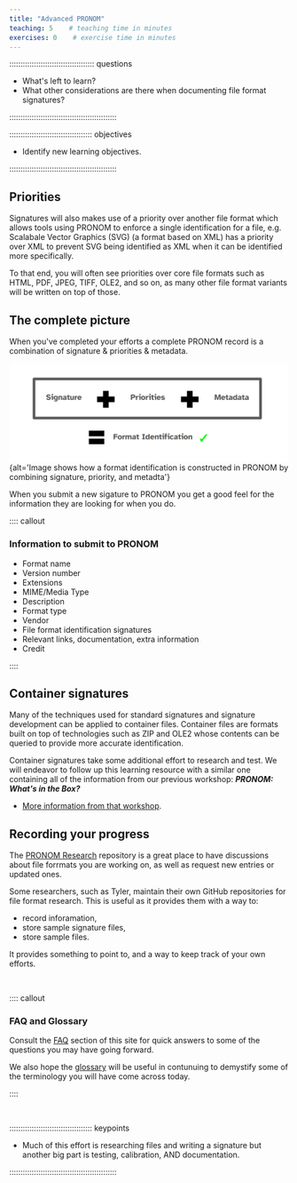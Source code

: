 ```yaml
---
title: "Advanced PRONOM"
teaching: 5    # teaching time in minutes
exercises: 0    # exercise time in minutes
---
```


:::::::::::::::::::::::::::::::::::::: questions

- What's left to learn?
- What other considerations are there when documenting file format signatures?

::::::::::::::::::::::::::::::::::::::::::::::::

::::::::::::::::::::::::::::::::::::: objectives

- Identify new learning objectives.

::::::::::::::::::::::::::::::::::::::::::::::::

## Priorities

Signatures will also makes use of a priority over another file format
which allows tools using PRONOM to enforce a single identification for a
file, e.g. Scalabale Vector Graphics (SVG) (a format based on XML) has
a priority over XML to prevent SVG being identified as XML when it can be
identified more specifically.

To that end, you will often see priorities over core file formats such as
HTML, PDF, JPEG, TIFF, OLE2, and so on, as many other file format variants
will be written on top of those.

## The complete picture

When you've completed your efforts a complete PRONOM record is a combination
of signature & priorities & metadata.

<!-- markdownlint-disable -->

![Format identification result using PRONOM data.](./fig/md.png){alt='Image shows how a format identification is constructed in PRONOM by combining signature, priority, and metadta'}

<!-- markdownlint-emable -->

When you submit a new sigature to PRONOM you get a good feel for the
information they are looking for when you do.

:::: callout

### Information to submit to PRONOM

* Format name
* Version number
* Extensions
* MIME/Media Type
* Description
* Format type
* Vendor
* File format identification signatures
* Relevant links, documentation, extra information
* Credit

::::

## Container signatures

Many of the techniques used for standard signatures and signature development
can be applied to container files. Container files are formats built on top
of technologies such as ZIP and OLE2 whose contents can be queried to
provide more accurate identification.

Container signatures take some additional effort to research and test. We
will endeavor to follow up this learning resource with a similar one
containing all of the information from our previous workshop:
_**PRONOM: What's in the Box?**_

* [More information from that workshop][box-1].

[box-1]: https://linktr.ee/pronom.whats.in.the.box

## Recording your progress

The [PRONOM Research](https://github.com/digital-preservation/PRONOM_Research)
repository is a great place to have discussions about file forrmats you are
working on, as well as request new entries or updated ones.

Some researchers, such as Tyler, maintain their own GitHub repositories for
file format research. This is useful as it provides them with a way to:

* record inforamation,
* store sample signature files,
* store sample files.

It provides something to point to, and a way to keep track of your own efforts.

<br>

:::: callout

### FAQ and Glossary

Consult the [FAQ](../learners/faq.md) section of this site for
quick answers to some of the questions you may have going forward.

We also hope the [glossary](../learners/reference.md) will be useful
in contunuing to demystify some of the terminology you will have
come across today.

::::

<!-- TODO: new byteseek format... -->

<!-- NB. Keypoints should appear at the end of the markdown file. Aesthetically
     it looks like it's better with an additional newline so adding that
     here and using this comment as a separator to make it easy to read
     content.
-->

<br>

::::::::::::::::::::::::::::::::::::: keypoints

- Much of this effort is researching files and writing a signature but
another big part is testing, calibration, AND documentation.

::::::::::::::::::::::::::::::::::::::::::::::::
